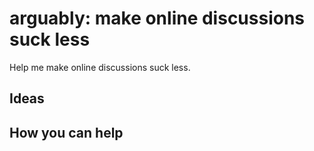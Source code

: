 # arguably: make online discussions suck less

Help me make online discussions suck less.

## Ideas



## How you can help


